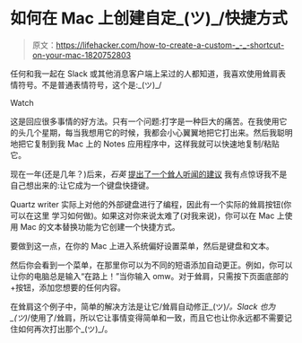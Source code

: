# 如何在 Mac 上创建自定\_(ツ)_/快捷方式

> 原文：<https://lifehacker.com/how-to-create-a-custom-_-_-shortcut-on-your-mac-1820752803>

任何和我一起在 Slack 或其他消息客户端上呆过的人都知道，我喜欢使用耸肩表情符号。不是普通表情符号，这个是:\_(ツ)_/

Watch

这是回应很多事情的好方法。只有一个问题:打字是一种巨大的痛苦。在我使用它的头几个星期，每当我想用它的时候，我都会小心翼翼地把它打出来。然后我聪明地把它复制到我 Mac 上的 Notes 应用程序中，这样我就可以快速地复制/粘贴它。

现在一年(还是几年？)后来，*石英* [提出了一个耸人听闻的建议](https://qz.com/1131602/adding-a-custom-shruggie-button-to-your-keyboard-is-the-only-worthwhile-lifehack/) 我有点惊讶我不是自己想出来的:让它成为一个键盘快捷键。

Quartz writer 实际上对他的外部键盘进行了编程，因此有一个实际的耸肩按钮(你可以在这里 学习如何做)。如果这对你来说太难了(对我来说)，你可以在 Mac 上使用 Mac 的文本替换功能为它创建一个快捷方式。

要做到这一点，在你的 Mac 上进入系统偏好设置菜单，然后是键盘和文本。

然后你会看到一个菜单，在那里你可以为不同的短语添加自动更正。例如，你可以让你的电脑总是输入“在路上！”当你输入 omw。对于耸肩，只需按下页面底部的+按钮，添加您想要的任何内容。

在耸肩这个例子中，简单的解决方法是让它/耸肩自动修正\_(ツ)_/。Slack 也为\_(ツ)_/使用了/耸肩，所以它让事情变得简单和一致，而且它也让你永远都不需要记住如何再次打出那个\_(ツ)_/。